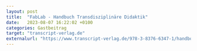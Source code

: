 ```yaml
---
layout: post
title:  "FabLab - Handbuch Transdisziplinäre Didaktik"
date:   2023-08-07 16:22:02 +0100
categories: Gastbeitrag
target: "transcript-verlag.de"
externalurl: "https://www.transcript-verlag.de/978-3-8376-6347-1/handbook-transdisciplinary-learning/"
---
```

